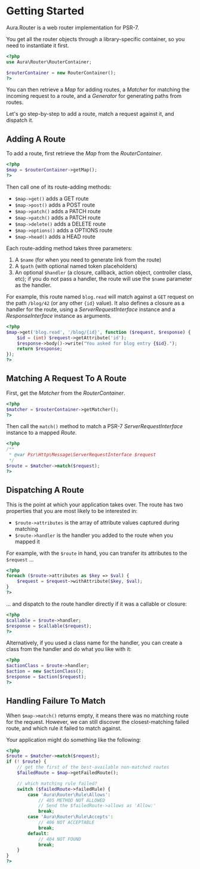 # Getting Started

Aura.Router is a web router implementation for PSR-7.

You get all the router objects through a library-specific container, so you need to instantiate it first.

```php
<?php
use Aura\Router\RouterContainer;

$routerContainer = new RouterContainer();
?>
```

You can then retrieve a _Map_ for adding routes, a _Matcher_ for matching the incoming request to a route, and a _Generator_ for generating paths from routes.

Let's go step-by-step to add a route, match a request against it, and dispatch it.

## Adding A Route

To add a route, first retrieve the _Map_ from the _RouterContainer_.

```php
<?php
$map = $routerContainer->getMap();
?>
```

Then call one of its route-adding methods:

- `$map->get()` adds a GET route
- `$map->post()` adds a POST route
- `$map->patch()` adds a PATCH route
- `$map->patch()` adds a PATCH route
- `$map->delete()` adds a DELETE route
- `$map->options()` adds a OPTIONS route
- `$map->head()` adds a HEAD route

Each route-adding method takes three parameters:

1. A `$name` (for when you need to generate link from the route)
2. A `$path` (with optional named token placeholders)
3. An optional `$handler` (a closure, callback, action object, controller class, etc); if you do not pass a handler, the route will use the `$name` parameter as the handler.

For example, this route named `blog.read` will match against a `GET` request on the path `/blog/42` (or any other `{id}` value). It also defines a closure as a handler for the route, using a _ServerRequestInterface_ instance and a _ResponseInterface_ instance as arguments.

```php
<?php
$map->get('blog.read', '/blog/{id}', function ($request, $response) {
    $id = (int) $request->getAttribute('id');
    $response->body()->write("You asked for blog entry {$id}.");
    return $response;
});
?>
```

## Matching A Request To A Route

First, get the _Matcher_ from the _RouterContainer_.

```php
<?php
$matcher = $routerContainer->getMatcher();
?>
```

Then call the `match()` method to match a PSR-7 _ServerRequestInterface_ instance to a mapped _Route_.

```php
<?php
/**
 * @var Psr\Http\Message\ServerRequestInterface $request
 */
$route = $matcher->match($request);
?>
```

## Dispatching A Route

This is the point at which your application takes over. The route has two properties that you are most likely to be interested in:

- `$route->attributes` is the array of attribute values captured during matching
- `$route->handler` is the handler you added to the route when you mapped it

For example, with the `$route` in hand, you can transfer its attributes to the `$request` ...

```php
<?php
foreach ($route->attributes as $key => $val) {
    $request = $request->withAttribute($key, $val);
}
?>
```

... and dispatch to the route handler directly if it was a callable or closure:

```php
<?php
$callable = $route->handler;
$response = $callable($request);
?>
```

Alternatively, if you used a class name for the handler, you can create a class from the handler and do what you like with it:

```php
<?php
$actionClass = $route->handler;
$action = new $actionClass();
$response = $action($request);
?>
```

## Handling Failure To Match

When `$map->match()` returns empty, it means there was no matching route for the request. However, we can still discover the closest-matching failed route, and which rule it failed to match against.

Your application might do something like the following:

```php
<?php
$route = $matcher->match($request);
if (! $route) {
    // get the first of the best-available non-matched routes
    $failedRoute = $map->getFailedRoute();

    // which matching rule failed?
    switch ($failedRoute->failedRule) {
        case 'Aura\Router\Rule\Allows':
            // 405 METHOD NOT ALLOWED
            // Send the $failedRoute->allows as 'Allow:'
            break;
        case 'Aura\Router\Rule\Accepts':
            // 406 NOT ACCEPTABLE
            break;
        default:
            // 404 NOT FOUND
            break;
    }
}
?>
```
